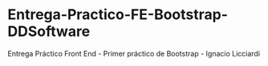 # Entrega-Practico-FE-Bootstrap- DDSoftware

Entrega Práctico Front End - Primer práctico de Bootstrap - Ignacio Licciardi
